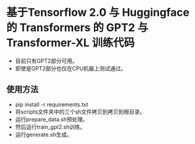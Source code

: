 # 基于Tensorflow 2.0 与 Huggingface 的 Transformers 的 GPT2 与 Transformer-XL 训练代码

- 目前只有GPT2部分可用。
- 即使是GPT2部分也仅在CPU机器上测试通过。

## 使用方法

- pip install -r requirements.txt
- 将scripts文件夹中的三个sh文件拷贝到拷贝到根目录。
- 运行prepare_data.sh预处理。
- 然后运行train_gpt2.sh训练。
- 运行generate.sh生成。